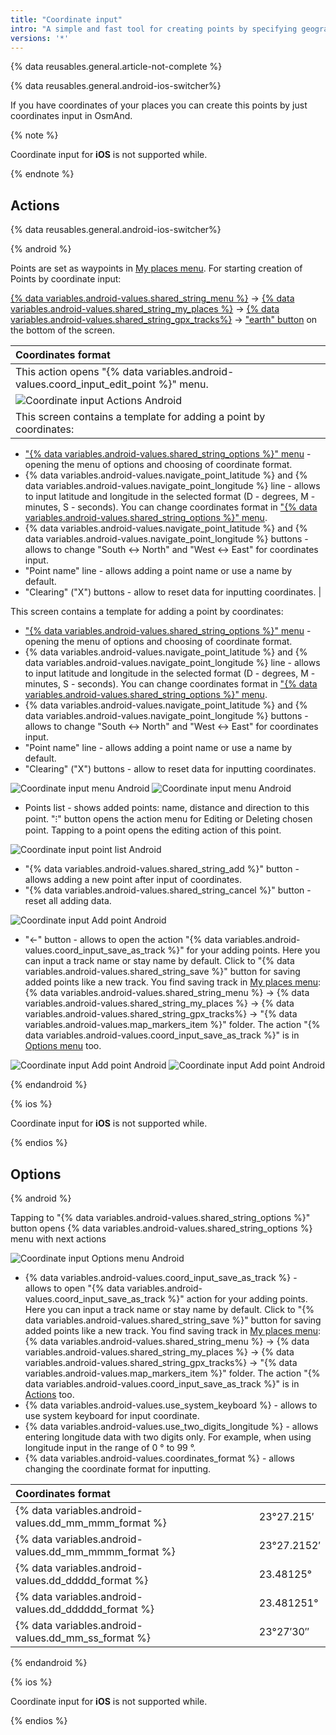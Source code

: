 ```yaml
---
title: "Coordinate input"
intro: "A simple and fast tool for creating points by specifying geographic coordinates."
versions: '*'
---
```


{% data reusables.general.article-not-complete %}

{% data reusables.general.android-ios-switcher%}

If you have coordinates of your places you can create this points by just coordinates input in OsmAnd.


{% note %}

Coordinate input for **iOS** is not supported while.

{% endnote %}

## Actions

{% data reusables.general.android-ios-switcher%}

{% android %}

Points are set as waypoints in [My places menu](/osmand/personal/tracks). For starting creation of Points by coordinate input:

[{% data variables.android-values.shared_string_menu %}](/osmand/start-with/main-menu) → [{% data variables.android-values.shared_string_my_places %}](/osmand/personal/myplaces) → [{% data variables.android-values.shared_string_gpx_tracks%}](/osmand/personal/tracks) → ["earth" button](/osmand/personal/tracks#my-places) on the bottom of the screen.


|Coordinates format|
|:------|
|This action opens "{% data variables.android-values.coord_input_edit_point %}" menu.|
|![Coordinate input Actions Android](/assets/images/personal/tracks/coordinate_input_android.png) |
|This screen contains a template for adding a point by coordinates:
- ["{% data variables.android-values.shared_string_options %}" menu](/osmand/plan-route/coordinate-input#options) - opening the menu of options and choosing of coordinate format.
- {% data variables.android-values.navigate_point_latitude %} and {% data variables.android-values.navigate_point_longitude %} line - allows to input latitude and longitude in the selected format (D - degrees, M - minutes, S - seconds). You can change coordinates format in ["{% data variables.android-values.shared_string_options %}" menu](/osmand/plan-route/coordinate-input#options).
- {% data variables.android-values.navigate_point_latitude %} and {% data variables.android-values.navigate_point_longitude %} buttons - allows to change "South <-> North" and "West <-> East" for coordinates input.
- "Point name" line - allows adding a point name or use a name by default.
- "Clearing" ("X") buttons - allow to reset data for inputting coordinates. |


This screen contains a template for adding a point by coordinates:
- ["{% data variables.android-values.shared_string_options %}" menu](/osmand/plan-route/coordinate-input#options) - opening the menu of options and choosing of coordinate format.
- {% data variables.android-values.navigate_point_latitude %} and {% data variables.android-values.navigate_point_longitude %} line - allows to input latitude and longitude in the selected format (D - degrees, M - minutes, S - seconds). You can change coordinates format in ["{% data variables.android-values.shared_string_options %}" menu](/osmand/plan-route/coordinate-input#options).
- {% data variables.android-values.navigate_point_latitude %} and {% data variables.android-values.navigate_point_longitude %} buttons - allows to change "South <-> North" and "West <-> East" for coordinates input.
- "Point name" line - allows adding a point name or use a name by default.
- "Clearing" ("X") buttons - allow to reset data for inputting coordinates.

![Coordinate input menu Android](/assets/images/personal/tracks/coordinate_input_menu_android.png) ![Coordinate input menu Android](/assets/images/personal/tracks/coordinate_input_menu_1_android.png)

- Points list - shows added points: name, distance and direction to this point. "&#8285;" button opens the action menu for Editing or Deleting chosen point. Tapping to a point opens the editing action of this point.

![Coordinate input point list Android](/assets/images/personal/tracks/coordinate_input_point_list_android.png)

- "{% data variables.android-values.shared_string_add %}" button - allows adding a new point after input of coordinates.
- "{% data variables.android-values.shared_string_cancel %}" button - reset all adding data.

![Coordinate input Add point Android](/assets/images/personal/tracks/coordinate_input_add_point_android.png) 

- "&#8592;" button - allows to open the action "{% data variables.android-values.coord_input_save_as_track %}" for your adding points. Here you can input a track name or stay name by default. Click to "{% data variables.android-values.shared_string_save %}" button for saving added points like a new track. You find saving track in [My places menu](/osmand/personal/myplaces): {% data variables.android-values.shared_string_menu %} → {% data variables.android-values.shared_string_my_places %} → {% data variables.android-values.shared_string_gpx_tracks%} → "{% data variables.android-values.map_markers_item %}" folder. The action "{% data variables.android-values.coord_input_save_as_track %}" is in [Options menu](/osmand/plan-route/coordinate-input#options) too.

![Coordinate input Add point Android](/assets/images/personal/tracks/coordinate_input_save_track_android.png) ![Coordinate input Add point Android](/assets/images/personal/tracks/coordinate_input_save_track_1_android.png)

{% endandroid %}

{% ios %}

Coordinate input for **iOS** is not supported while.

{% endios %}

## Options

{% android %}

Tapping to "{% data variables.android-values.shared_string_options %}" button opens {% data variables.android-values.shared_string_options %} menu with next actions

![Coordinate input Options menu Android](/assets/images/personal/tracks/coordinate_input_options_menu_android.png)

- {% data variables.android-values.coord_input_save_as_track %} - allows to open "{% data variables.android-values.coord_input_save_as_track %}" action for your adding points. Here you can input a track name or stay name by default. Click to "{% data variables.android-values.shared_string_save %}" button for saving added points like a new track. You find saving track in [My places menu](/osmand/personal/myplaces): {% data variables.android-values.shared_string_menu %} → {% data variables.android-values.shared_string_my_places %} → {% data variables.android-values.shared_string_gpx_tracks%} → "{% data variables.android-values.map_markers_item %}" folder. The action "{% data variables.android-values.coord_input_save_as_track %}" is in [Actions](/osmand/plan-route/coordinate-input#actions) too.
- {% data variables.android-values.use_system_keyboard %} - allows to use system keyboard for input coordinate.
- {% data variables.android-values.use_two_digits_longitude %} - allows entering longitude data with two digits only. For example, when using longitude input in the range of 0 ° to 99 °.
- {% data variables.android-values.coordinates_format %} - allows changing the coordinate format for inputting.

|Coordinates format| |
|:------|:------|
|{% data variables.android-values.dd_mm_mmm_format %} | 23°27.215′|
|{% data variables.android-values.dd_mm_mmmm_format %} | 23°27.2152′|
|{% data variables.android-values.dd_ddddd_format %} |23.48125°|
|{% data variables.android-values.dd_dddddd_format %} | 23.481251°|
|{% data variables.android-values.dd_mm_ss_format %} | 23°27′30″|

{% endandroid %}


{% ios %}

Coordinate input for **iOS** is not supported while.

{% endios %}